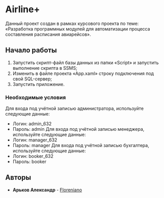 # Airline+

Данный проект создан в рамках курсового проекта по теме: «Разработка программных модулей для автоматизации процесса составления расписания авиарейсов».
  
## Начало работы

1. Запустить скрипт-файл базы данных из папки «Script» и запустить выполнение скрипта в SSMS;
2. Изменить в файле проекта «App.xaml» строку подключения под свой SQL-сервер;
3. Запустить приложение.

### Необходимые условия

Для входа под учётной записью администратора, используйте следующие данные:
  - Логин: admin_632
  - Пароль: admin
Для входа под учётной записью менеджера, используйте следующие данные:
  - Логин: manager_632
  - Пароль: manager
Для входа под учётной записью бухгалтера, используйте следующие данные:
  - Логин: booker_632
  - Пароль: booker

## Авторы

* **Арьков Александр**  - [Floreniano](https://github.com/Floreniano)
